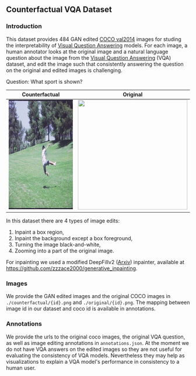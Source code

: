## Counterfactual VQA Dataset

### Introduction

This dataset provides 484 GAN edited [COCO val2014](https://cocodataset.org/) images for studing the interpretability of [Visual Question Answering](https://visualqa.org/) models. For each image, a human annotator looks at the original image and a natural language question about the image from the [Visual Question Answering](https://visualqa.org/) (VQA) dataset, and edit the image such that consistently answering the question on the original and edited images is challenging. 

Question: What sport is shown?

Counterfactual | Original
------------ | -------------
<img src="./counterfactual/195.png" width="300" height="300" />|<img src="https://vqa_mscoco_images.s3.amazonaws.com/val2014/COCO_val2014_000000124452.jpg" width="300" height="300" />

In this dataset there are 4 types of image edits:
1) Inpaint a box region,
2) Inpaint the background except a box foreground,
3) Turning the image black-and-white,
4) Zooming into a part of the original image.

For inpainting we used a modified DeepFillv2 ([Arxiv](http://arxiv.org/abs/1806.03589)) inpainter, available at https://github.com/zzzace2000/generative_inpainting.



### Images

We provide the GAN edited images and the original COCO images in `./counterfactual/{id}.png` and `./original/{id}.png`. The mapping between image id in our dataset and coco id is available in annotations.


### Annotations

We provide the urls to the original coco images, the original VQA question, as well as image editing annotations in `annotations.json`. At the moment we do not have VQA answers on the edited images so they are not useful for evaluating the consistency of VQA models. Nevertheless they may help as visualizations to explain a VQA model's performance in consistency to a human user.
